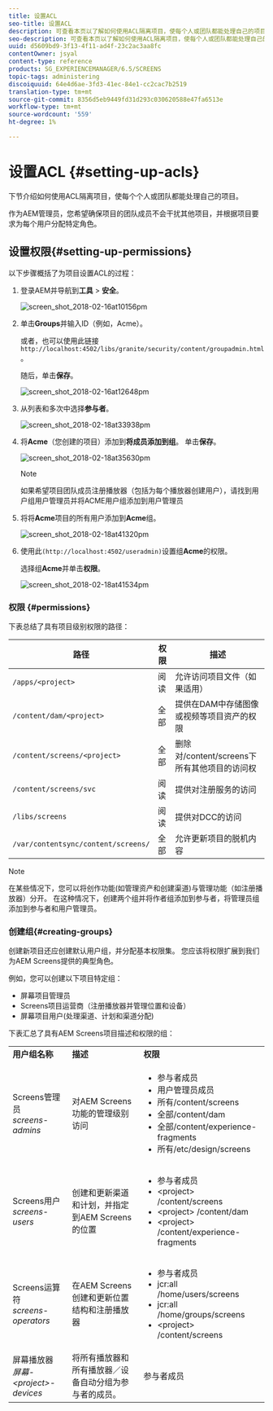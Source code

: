 ```yaml
---
title: 设置ACL
seo-title: 设置ACL
description: 可查看本页以了解如何使用ACL隔离项目，使每个人或团队都能处理自己的项目。
seo-description: 可查看本页以了解如何使用ACL隔离项目，使每个人或团队都能处理自己的项目。
uuid: d5609bd9-3f13-4f11-ad4f-23c2ac3aa8fc
contentOwner: jsyal
content-type: reference
products: SG_EXPERIENCEMANAGER/6.5/SCREENS
topic-tags: administering
discoiquuid: 64e4d6ae-3fd3-41ec-84e1-cc2cac7b2519
translation-type: tm+mt
source-git-commit: 8356d5eb9449fd31d293c030620588e47fa6513e
workflow-type: tm+mt
source-wordcount: '559'
ht-degree: 1%

---
```



# 设置ACL {#setting-up-acls}

下节介绍如何使用ACL隔离项目，使每个个人或团队都能处理自己的项目。

作为AEM管理员，您希望确保项目的团队成员不会干扰其他项目，并根据项目要求为每个用户分配特定角色。

## 设置权限{#setting-up-permissions}

以下步骤概括了为项目设置ACL的过程：

1. 登录AEM并导航到&#x200B;**工具** > **安全**。

   ![screen_shot_2018-02-16at10156pm](assets/screen_shot_2018-02-16at10156pm.png)

1. 单击&#x200B;**Groups**&#x200B;并输入ID（例如，Acme）。

   或者，也可以使用此链接`http://localhost:4502/libs/granite/security/content/groupadmin.html`。

   随后，单击&#x200B;**保存**。

   ![screen_shot_2018-02-16at12648pm](assets/screen_shot_2018-02-16at12648pm.png)

1. 从列表和多次中选择&#x200B;**参与者**。

   ![screen_shot_2018-02-18at33938pm](assets/screen_shot_2018-02-18at33938pm.png)

1. 将&#x200B;**Acme**（您创建的项目）添加到&#x200B;**将成员添加到组**。 单击&#x200B;**保存**。

   ![screen_shot_2018-02-18at35630pm](assets/screen_shot_2018-02-18at35630pm.png)

   >[!NOTE]
   >
   >如果希望项目团队成员注册播放器（包括为每个播放器创建用户），请找到用户组用户管理员并将ACME用户组添加到用户管理员

1. 将将&#x200B;**Acme**&#x200B;项目的所有用户添加到&#x200B;**Acme**&#x200B;组。

   ![screen_shot_2018-02-18at41320pm](assets/screen_shot_2018-02-18at41320pm.png)

1. 使用此`(http://localhost:4502/useradmin)`设置组&#x200B;**Acme**&#x200B;的权限。

   选择组&#x200B;**Acme**&#x200B;并单击&#x200B;**权限**。

   ![screen_shot_2018-02-18at41534pm](assets/screen_shot_2018-02-18at41534pm.png)

### 权限 {#permissions}

下表总结了具有项目级别权限的路径：

| **路径** | **权限** | **描述** |
|---|---|---|
| `/apps/<project>` | 阅读 | 允许访问项目文件（如果适用） |
| `/content/dam/<project>` | 全部 | 提供在DAM中存储图像或视频等项目资产的权限 |
| `/content/screens/<project>` | 全部 | 删除对/content/screens下所有其他项目的访问权 |
| `/content/screens/svc` | 阅读 | 提供对注册服务的访问 |
| `/libs/screens` | 阅读 | 提供对DCC的访问 |
| `/var/contentsync/content/screens/` | 全部 | 允许更新项目的脱机内容 |

>[!NOTE]
>
>在某些情况下，您可以将创作功能(如管理资产和创建渠道)与管理功能（如注册播放器）分开。 在这种情况下，创建两个组并将作者组添加到参与者，将管理员组添加到参与者和用户管理员。

### 创建组{#creating-groups}

创建新项目还应创建默认用户组，并分配基本权限集。 您应该将权限扩展到我们为AEM Screens提供的典型角色。

例如，您可以创建以下项目特定组：

* 屏幕项目管理员
* Screens项目运营商（注册播放器并管理位置和设备）
* 屏幕项目用户(处理渠道、计划和渠道分配)

下表汇总了具有AEM Screens项目描述和权限的组：

<table>
 <tbody>
  <tr>
   <td><strong>用户组名称</strong></td>
   <td><strong>描述</strong></td>
   <td><strong>权限</strong></td>
  </tr>
  <tr>
   <td>Screens管理员<br /> <em>screens-admins</em></td>
   <td>对AEM Screens功能的管理级别访问</td>
   <td>
    <ul>
     <li>参与者成员</li>
     <li>用户管理员成员</li>
     <li>所有/content/screens</li>
     <li>全部/content/dam</li>
     <li>全部/content/experience-fragments</li>
     <li>所有/etc/design/screens</li>
    </ul> </td>
  </tr>
  <tr>
   <td>Screens用户<br /> <em>screens-users</em></td>
   <td>创建和更新渠道和计划，并指定到AEM Screens的位置</td>
   <td>
    <ul>
     <li>参与者成员</li>
     <li>&lt;project&gt; /content/screens</li>
     <li>&lt;project&gt; /content/dam</li>
     <li>&lt;project&gt; /content/experience-fragments</li>
    </ul> </td>
  </tr>
  <tr>
   <td>Screens运算符<br /> <em>screens-operators</em></td>
   <td>在AEM Screens创建和更新位置结构和注册播放器</td>
   <td>
    <ul>
     <li>参与者成员</li>
     <li>jcr:all /home/users/screens</li>
     <li>jcr:all /home/groups/screens</li>
     <li>&lt;project&gt; /content/screens</li>
    </ul> </td>
  </tr>
  <tr>
   <td>屏幕播放器<br /> <em>屏幕-&lt;project&gt;-devices</em></td>
   <td>将所有播放器和所有播放器／设备自动分组为参与者的成员。</td>
   <td><p> 参与者成员</p> </td>
  </tr>
 </tbody>
</table>

